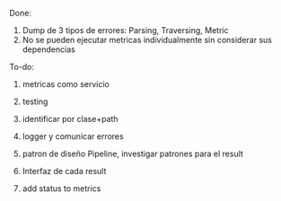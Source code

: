 Done:

1. Dump de 3 tipos de errores: Parsing, Traversing, Metric
2. No se pueden ejecutar metricas individualmente sin considerar sus dependencias


To-do:

1. metricas como servicio
2. testing
3. identificar por clase+path
4. logger y comunicar errores

1. patron de diseño Pipeline, investigar patrones para el result
2. Interfaz de cada result
3. add status to metrics
